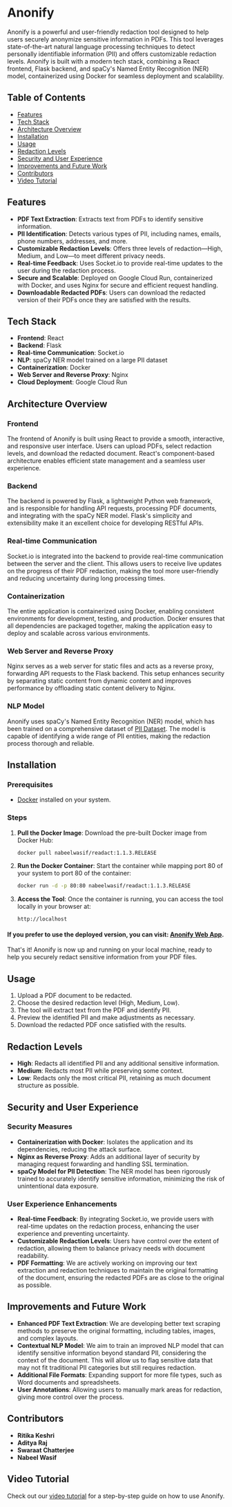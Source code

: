 # Anonify

Anonify is a powerful and user-friendly redaction tool designed to help users securely anonymize sensitive information in PDFs. This tool leverages state-of-the-art natural language processing techniques to detect personally identifiable information (PII) and offers customizable redaction levels. Anonify is built with a modern tech stack, combining a React frontend, Flask backend, and spaCy's Named Entity Recognition (NER) model, containerized using Docker for seamless deployment and scalability.

## Table of Contents

- [Features](#features)
- [Tech Stack](#tech-stack)
- [Architecture Overview](#architecture-overview)
- [Installation](#installation)
- [Usage](#usage)
- [Redaction Levels](#redaction-levels)
- [Security and User Experience](#security-and-user-experience)
- [Improvements and Future Work](#improvements-and-future-work)
- [Contributors](#contributors)
- [Video Tutorial](#video-tutorial)

## Features

- **PDF Text Extraction**: Extracts text from PDFs to identify sensitive information.
- **PII Identification**: Detects various types of PII, including names, emails, phone numbers, addresses, and more.
- **Customizable Redaction Levels**: Offers three levels of redaction—High, Medium, and Low—to meet different privacy needs.
- **Real-time Feedback**: Uses Socket.io to provide real-time updates to the user during the redaction process.
- **Secure and Scalable**: Deployed on Google Cloud Run, containerized with Docker, and uses Nginx for secure and efficient request handling.
- **Downloadable Redacted PDFs**: Users can download the redacted version of their PDFs once they are satisfied with the results.

## Tech Stack

- **Frontend**: React
- **Backend**: Flask
- **Real-time Communication**: Socket.io
- **NLP**: spaCy NER model trained on a large PII dataset
- **Containerization**: Docker
- **Web Server and Reverse Proxy**: Nginx
- **Cloud Deployment**: Google Cloud Run

## Architecture Overview

### Frontend

The frontend of Anonify is built using React to provide a smooth, interactive, and responsive user interface. Users can upload PDFs, select redaction levels, and download the redacted document. React's component-based architecture enables efficient state management and a seamless user experience.

### Backend

The backend is powered by Flask, a lightweight Python web framework, and is responsible for handling API requests, processing PDF documents, and integrating with the spaCy NER model. Flask's simplicity and extensibility make it an excellent choice for developing RESTful APIs.

### Real-time Communication

Socket.io is integrated into the backend to provide real-time communication between the server and the client. This allows users to receive live updates on the progress of their PDF redaction, making the tool more user-friendly and reducing uncertainty during long processing times.

### Containerization

The entire application is containerized using Docker, enabling consistent environments for development, testing, and production. Docker ensures that all dependencies are packaged together, making the application easy to deploy and scalable across various environments.

### Web Server and Reverse Proxy

Nginx serves as a web server for static files and acts as a reverse proxy, forwarding API requests to the Flask backend. This setup enhances security by separating static content from dynamic content and improves performance by offloading static content delivery to Nginx.

### NLP Model

Anonify uses spaCy's Named Entity Recognition (NER) model, which has been trained on a comprehensive dataset of [PII Dataset](https://www.kaggle.com/datasets/alejopaullier/pii-external-dataset). The model is capable of identifying a wide range of PII entities, making the redaction process thorough and reliable.

## Installation

### Prerequisites

- [Docker](https://www.docker.com/get-started) installed on your system.

### Steps

1. **Pull the Docker Image**: Download the pre-built Docker image from Docker Hub:
    ```bash
    docker pull nabeelwasif/readact:1.1.3.RELEASE
    ```
2. **Run the Docker Container**: Start the container while mapping port 80 of your system to port 80 of the container:
    ```bash
    docker run -d -p 80:80 nabeelwasif/readact:1.1.3.RELEASE
    ```
3. **Access the Tool**: Once the container is running, you can access the tool locally in your browser at:
    ```
    http://localhost
    ```

#### If you prefer to use the deployed version, you can visit: [Anonify Web App](https://readact-540550814081.asia-south1.run.app/).

That's it! Anonify is now up and running on your local machine, ready to help you securely redact sensitive information from your PDF files.

## Usage

1. Upload a PDF document to be redacted.
2. Choose the desired redaction level (High, Medium, Low).
3. The tool will extract text from the PDF and identify PII.
4. Preview the identified PII and make adjustments as necessary.
5. Download the redacted PDF once satisfied with the results.

## Redaction Levels

- **High**: Redacts all identified PII and any additional sensitive information.
- **Medium**: Redacts most PII while preserving some context.
- **Low**: Redacts only the most critical PII, retaining as much document structure as possible.

## Security and User Experience

### Security Measures

- **Containerization with Docker**: Isolates the application and its dependencies, reducing the attack surface.
- **Nginx as Reverse Proxy**: Adds an additional layer of security by managing request forwarding and handling SSL termination.
- **spaCy Model for PII Detection**: The NER model has been rigorously trained to accurately identify sensitive information, minimizing the risk of unintentional data exposure.

### User Experience Enhancements

- **Real-time Feedback**: By integrating Socket.io, we provide users with real-time updates on the redaction process, enhancing the user experience and preventing uncertainty.
- **Customizable Redaction Levels**: Users have control over the extent of redaction, allowing them to balance privacy needs with document readability.
- **PDF Formatting**: We are actively working on improving our text extraction and redaction techniques to maintain the original formatting of the document, ensuring the redacted PDFs are as close to the original as possible.

## Improvements and Future Work

- **Enhanced PDF Text Extraction**: We are developing better text scraping methods to preserve the original formatting, including tables, images, and complex layouts.
- **Contextual NLP Model**: We aim to train an improved NLP model that can identify sensitive information beyond standard PII, considering the context of the document. This will allow us to flag sensitive data that may not fit traditional PII categories but still requires redaction.
- **Additional File Formats**: Expanding support for more file types, such as Word documents and spreadsheets.
- **User Annotations**: Allowing users to manually mark areas for redaction, giving more control over the process.

## Contributors

- **Ritika Keshri**
- **Aditya Raj**
- **Swaraat Chatterjee**
- **Nabeel Wasif**

## Video Tutorial

Check out our [video tutorial](https://www.youtube.com/watch?v=r-80MlJG5wI) for a step-by-step guide on how to use Anonify.
